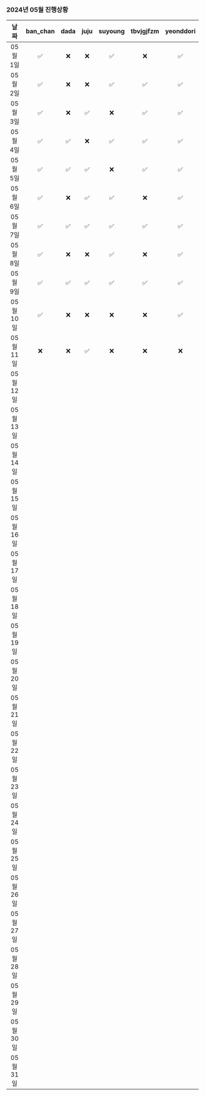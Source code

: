 ### 2024년 05월 진행상황
| 날짜 | ban_chan | dada | juju | suyoung | tbvjgjfzm | yeonddori |
|:---:|:---:|:---:|:---:|:---:|:---:|:---:|
| 05월 1일 | ✅ | ❌ | ❌ | ✅ | ❌ | ✅ |
| 05월 2일 | ✅ | ❌ | ❌ | ✅ | ✅ | ✅ |
| 05월 3일 | ✅ | ❌ | ✅ | ❌ | ✅ | ✅ |
| 05월 4일 | ✅ | ✅ | ❌ | ✅ | ✅ | ✅ |
| 05월 5일 | ✅ | ✅ | ✅ | ❌ | ✅ | ✅ |
| 05월 6일 | ✅ | ❌ | ✅ | ✅ | ❌ | ✅ |
| 05월 7일 | ✅ | ✅ | ✅ | ✅ | ✅ | ✅ |
| 05월 8일 | ✅ | ❌ | ❌ | ✅ | ❌ | ✅ |
| 05월 9일 | ✅ | ✅ | ✅ | ✅ | ✅ | ✅ |
| 05월 10일 | ✅ | ❌ | ❌ | ❌ | ❌ | ✅ |
| 05월 11일 | ❌ | ❌ | ✅ | ❌ | ❌ | ❌ |
| 05월 12일 | | | | | | |
| 05월 13일 | | | | | | |
| 05월 14일 | | | | | | |
| 05월 15일 | | | | | | |
| 05월 16일 | | | | | | |
| 05월 17일 | | | | | | |
| 05월 18일 | | | | | | |
| 05월 19일 | | | | | | |
| 05월 20일 | | | | | | |
| 05월 21일 | | | | | | |
| 05월 22일 | | | | | | |
| 05월 23일 | | | | | | |
| 05월 24일 | | | | | | |
| 05월 25일 | | | | | | |
| 05월 26일 | | | | | | |
| 05월 27일 | | | | | | |
| 05월 28일 | | | | | | |
| 05월 29일 | | | | | | |
| 05월 30일 | | | | | | |
| 05월 31일 | | | | | | |
